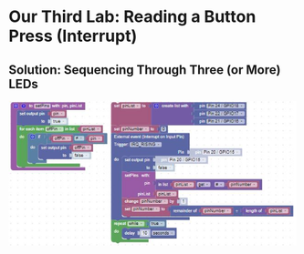 # Our Third Lab: Reading a Button Press (Interrupt)

## Solution: Sequencing Through Three (or More) LEDs

![lab 3 solution](./img/lab3iChallenge.jpg)
